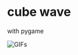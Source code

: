 # cube wave
with pygame

![GIFs](https://user-images.githubusercontent.com/38382073/126913701-410f6a6f-6186-466d-8a16-6437daaaa9c9.gif)
